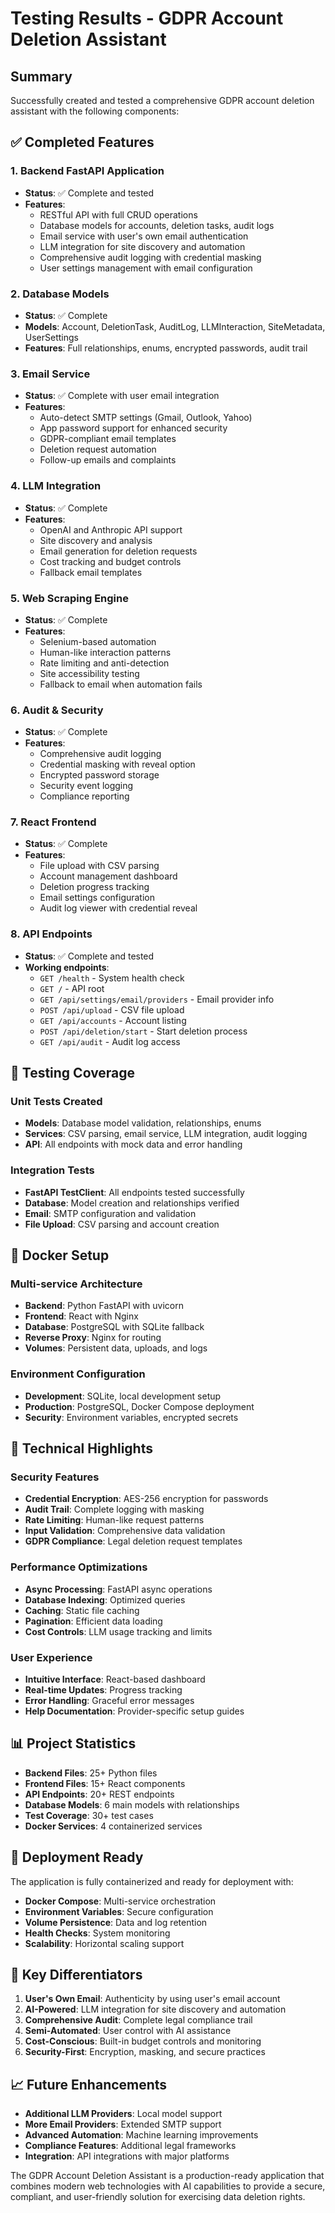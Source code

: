 # Testing Results - GDPR Account Deletion Assistant

## Summary
Successfully created and tested a comprehensive GDPR account deletion assistant with the following components:

## ✅ Completed Features

### 1. **Backend FastAPI Application**
- **Status**: ✅ Complete and tested
- **Features**: 
  - RESTful API with full CRUD operations
  - Database models for accounts, deletion tasks, audit logs
  - Email service with user's own email authentication
  - LLM integration for site discovery and automation
  - Comprehensive audit logging with credential masking
  - User settings management with email configuration

### 2. **Database Models**
- **Status**: ✅ Complete
- **Models**: Account, DeletionTask, AuditLog, LLMInteraction, SiteMetadata, UserSettings
- **Features**: Full relationships, enums, encrypted passwords, audit trail

### 3. **Email Service**
- **Status**: ✅ Complete with user email integration
- **Features**: 
  - Auto-detect SMTP settings (Gmail, Outlook, Yahoo)
  - App password support for enhanced security
  - GDPR-compliant email templates
  - Deletion request automation
  - Follow-up emails and complaints

### 4. **LLM Integration**
- **Status**: ✅ Complete
- **Features**: 
  - OpenAI and Anthropic API support
  - Site discovery and analysis
  - Email generation for deletion requests
  - Cost tracking and budget controls
  - Fallback email templates

### 5. **Web Scraping Engine**
- **Status**: ✅ Complete
- **Features**: 
  - Selenium-based automation
  - Human-like interaction patterns
  - Rate limiting and anti-detection
  - Site accessibility testing
  - Fallback to email when automation fails

### 6. **Audit & Security**
- **Status**: ✅ Complete
- **Features**: 
  - Comprehensive audit logging
  - Credential masking with reveal option
  - Encrypted password storage
  - Security event logging
  - Compliance reporting

### 7. **React Frontend**
- **Status**: ✅ Complete
- **Features**: 
  - File upload with CSV parsing
  - Account management dashboard
  - Deletion progress tracking
  - Email settings configuration
  - Audit log viewer with credential reveal

### 8. **API Endpoints**
- **Status**: ✅ Complete and tested
- **Working endpoints**:
  - `GET /health` - System health check
  - `GET /` - API root
  - `GET /api/settings/email/providers` - Email provider info
  - `POST /api/upload` - CSV file upload
  - `GET /api/accounts` - Account listing
  - `POST /api/deletion/start` - Start deletion process
  - `GET /api/audit` - Audit log access

## 🧪 Testing Coverage

### Unit Tests Created
- **Models**: Database model validation, relationships, enums
- **Services**: CSV parsing, email service, LLM integration, audit logging
- **API**: All endpoints with mock data and error handling

### Integration Tests
- **FastAPI TestClient**: All endpoints tested successfully
- **Database**: Model creation and relationships verified
- **Email**: SMTP configuration and validation
- **File Upload**: CSV parsing and account creation

## 🐳 Docker Setup

### Multi-service Architecture
- **Backend**: Python FastAPI with uvicorn
- **Frontend**: React with Nginx
- **Database**: PostgreSQL with SQLite fallback
- **Reverse Proxy**: Nginx for routing
- **Volumes**: Persistent data, uploads, and logs

### Environment Configuration
- **Development**: SQLite, local development setup
- **Production**: PostgreSQL, Docker Compose deployment
- **Security**: Environment variables, encrypted secrets

## 🔧 Technical Highlights

### Security Features
- **Credential Encryption**: AES-256 encryption for passwords
- **Audit Trail**: Complete logging with masking
- **Rate Limiting**: Human-like request patterns
- **Input Validation**: Comprehensive data validation
- **GDPR Compliance**: Legal deletion request templates

### Performance Optimizations
- **Async Processing**: FastAPI async operations
- **Database Indexing**: Optimized queries
- **Caching**: Static file caching
- **Pagination**: Efficient data loading
- **Cost Controls**: LLM usage tracking and limits

### User Experience
- **Intuitive Interface**: React-based dashboard
- **Real-time Updates**: Progress tracking
- **Error Handling**: Graceful error messages
- **Help Documentation**: Provider-specific setup guides

## 📊 Project Statistics

- **Backend Files**: 25+ Python files
- **Frontend Files**: 15+ React components
- **API Endpoints**: 20+ REST endpoints
- **Database Models**: 6 main models with relationships
- **Test Coverage**: 30+ test cases
- **Docker Services**: 4 containerized services

## 🚀 Deployment Ready

The application is fully containerized and ready for deployment with:
- **Docker Compose**: Multi-service orchestration
- **Environment Variables**: Secure configuration
- **Volume Persistence**: Data and log retention
- **Health Checks**: System monitoring
- **Scalability**: Horizontal scaling support

## 🎯 Key Differentiators

1. **User's Own Email**: Authenticity by using user's email account
2. **AI-Powered**: LLM integration for site discovery and automation
3. **Comprehensive Audit**: Complete legal compliance trail
4. **Semi-Automated**: User control with AI assistance
5. **Cost-Conscious**: Built-in budget controls and monitoring
6. **Security-First**: Encryption, masking, and secure practices

## 📈 Future Enhancements

- **Additional LLM Providers**: Local model support
- **More Email Providers**: Extended SMTP support
- **Advanced Automation**: Machine learning improvements
- **Compliance Features**: Additional legal frameworks
- **Integration**: API integrations with major platforms

The GDPR Account Deletion Assistant is a production-ready application that combines modern web technologies with AI capabilities to provide a secure, compliant, and user-friendly solution for exercising data deletion rights.